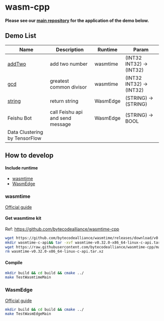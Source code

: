 # wasm-cpp

**Please see our [main repository](https://github.com/nebula-hackathon-2021/nebula) for the application of the demo below.**

## Demo List

| Name                      | Description                      | Runtime  | Param                    |
|---------------------------|----------------------------------| -------- |--------------------------|
| [addTwo](./demo/addTwo)   | add two number                   | wasmtime | (INT32 INT32) -> (INT32) |
| [gcd](./demo/gcd)         | greatest common divisor          | wasmtime | (INT32 INT32) -> (INT32) |
| [string](./demo/string)   | return string                    | WasmEdge | (STRING) -> (STRING)      |
| Feishu Bot                | call Feishu api and send message | WasmEdge | (STRING) -> BOOL         |
| Data Clustering by TensorFlow |                                  |          |                          |













## How to develop

#### Include runtime
* [wasmtime](https://github.com/bytecodealliance/wasmtime)
* [WasmEdge](https://github.com/WasmEdge/WasmEdge)

### wasmtime
[Official guide](https://github.com/bytecodealliance/wasmtime-cpp)

#### Get wasmtime kit 
Ref: https://github.com/bytecodealliance/wasmtime-cpp
```bash
wget https://github.com/bytecodealliance/wasmtime/releases/download/v0.32.0/wasmtime-v0.32.0-x86_64-linux-c-api.tar.xz
mkdir wasmtime-c-api&& tar -xvf wasmtime-v0.32.0-x86_64-linux-c-api.tar.xz --strip-components=1  -C wasmtime-c-api
wget https://raw.githubusercontent.com/bytecodealliance/wasmtime-cpp/main/include/wasmtime.hh -O wasmtime-c-api/include/wasmtime.hh
rm wasmtime-v0.32.0-x86_64-linux-c-api.tar.xz
```
#### Compile
```bash
mkdir build && cd build && cmake ../ 
make TestWasmtimeMain
```

### WasmEdge
[Official guide](https://github.com/WasmEdge/WasmEdge/blob/master/docs/c_api_quick_start.md)

```bash
mkdir build && cd build && cmake ../ 
make TestWasmEdgeMain
```